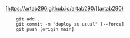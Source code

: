 <!--
### (main)[https://artab290.github.io/artab290/main.html] 👋
-->

[https://artab290.github.io/artab290/](artab290)


```
    git add .  
    git commit -m "deploy as usual" [--force]  
    git push [origin main]  
    
```

[^note]:   
    Check the actions page for deployment error:   
    [https://github.com/artab290/artab290/actions](actions)   

    refer to basic readme reference:   
    [https://docs.github.com/en/get-started/writing-on-github/getting-started-with-writing-and-formatting-on-github/basic-writing-and-formatting-syntax] (readme)

    


<!--
https://artab290.github.io/artab290/main.html
- 🔭 I’m currently working on ...
- 🌱 I’m currently learning ...
- 👯 I’m looking to collaborate on ...
- 🤔 I’m looking for help with ...
- 💬 Ask me about ...
- 📫 How to reach me: ...
- 😄 Pronouns: ...
- ⚡ Fun fact: ...
-->
